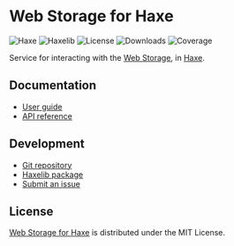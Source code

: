 # Web Storage for Haxe
![Haxe](https://badgen.net/badge/haxe/%3E%3D4.3.0/green) ![Haxelib](https://badgen.net/haxelib/v/webstorage) ![License](https://badgen.net/haxelib/license/webstorage) ![Downloads](https://badgen.net/haxelib/d/webstorage) ![Coverage](https://badgen.net/codecov/c/github/cedx/webstorage.hx)

Service for interacting with the [Web Storage](https://developer.mozilla.org/docs/Web/API/Web_Storage_API), in [Haxe](https://haxe.org).

## Documentation
- [User guide](https://docs.belin.io/webstorage.hx)
- [API reference](https://docs.belin.io/webstorage.hx/api)

## Development
- [Git repository](https://github.com/cedx/webstorage.hx)
- [Haxelib package](https://lib.haxe.org/p/webstorage)
- [Submit an issue](https://github.com/cedx/webstorage.hx/issues)

## License
[Web Storage for Haxe](https://docs.belin.io/webstorage.hx) is distributed under the MIT License.

